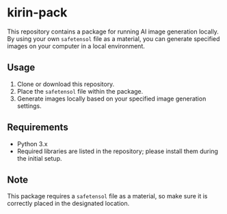 # kirin-pack

This repository contains a package for running AI image generation locally. By using your own `safetensol` file as a material, you can generate specified images on your computer in a local environment.

## Usage

1. Clone or download this repository.
2. Place the `safetensol` file within the package.
3. Generate images locally based on your specified image generation settings.

## Requirements

- Python 3.x
- Required libraries are listed in the repository; please install them during the initial setup.

## Note

This package requires a `safetensol` file as a material, so make sure it is correctly placed in the designated location.
